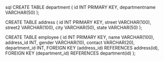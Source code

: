 sql
CREATE TABLE department (
    id INT PRIMARY KEY,
    departmentname VARCHAR(50)
);

CREATE TABLE address (
    id INT PRIMARY KEY,
    street VARCHAR(100),
    street2 VARCHAR(100),
    city VARCHAR(50),
    state VARCHAR(50)
);

CREATE TABLE employee (
    id INT PRIMARY KEY,
    name VARCHAR(100),
    address_id INT,
    gender VARCHAR(10),
    contact VARCHAR(20),
    department_id INT,
    FOREIGN KEY (address_id) REFERENCES address(id),
    FOREIGN KEY (department_id) REFERENCES department(id)
);
